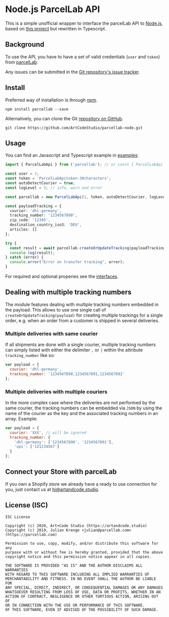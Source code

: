 # Node.js ParcelLab API

This is a simple unofficial wrapper to interface the parcelLab API to [Node.js](https://nodejs.org/), based on [this project](https://bitbucket.org/parcellab/sdk-node) but rewritten in Typescript.

## Background

To use the API, you have to have a set of valid credentials (`user` and `token`) from [parcelLab](https://portal.parcellab.com/).

Any issues can be submitted in the [Git repository's issue tracker](https://github.com/ArtCodeStudio/parcellab-node/issues).

## Install

Preferred way of installation is through [npm](https://www.npmjs.com/package/parcellab).

```
npm install parcellab --save
```

Alternatively, you can clone the Git [repository on GitHub](https://github.com/ArtCodeStudio/parcellab-node).

```
git clone https://github.com/ArtCodeStudio/parcellab-node.git
```

## Usage

You can find an Javascript and Typescript example in [examples](https://github.com/ArtCodeStudio/parcellab-node/tree/main/examples):

```typescript
import { ParcelLabApi } from ('parcellab'); // or const { ParcelLabApi } = require('parcellab');

const user = 1;
const token = 'ParcelLabApitoken-30characters';
const autoDetectCourier = true;
const logLevel = 3; // info, warn and error 

const parcellab = new ParcelLabApi(1, token, autoDetectCourier, logLevel);

const payloadTracking = {
  courier: 'dhl-germany',
  tracking_number: '1234567890',
  zip_code: '12345',
  destination_country_iso3: 'DEU',
  articles: []
};

try {
  const result = await parcellab.createOrUpdateTracking(payloadTracking);
  console.log(result);
} catch (error) {
  console.error("Error on transfer tracking", error);
}

```

For required and optional properies see the [interfaces](https://github.com/ArtCodeStudio/parcellab-node/tree/main/src/interfaces).

## Dealing with multiple tracking numbers

The module features dealing with multiple tracking numbers embedded in the payload. This allows to use one single call of `createOrUpdateTracking(payload)` for creating multiple trackings for a single order, e.g. when an order from a customer is shipped in several deliveries.

### Multiple deliveries with same courier

If all shipments are done with a single courier, multiple tracking numbers can simply listed with either the delimiter `,` or `|` within the attribute `tracking_number` like so:

```javascript
var payload = {
  courier: 'dhl-germany',
  tracking_number: '1234567890,1234567891,1234567892'
};
```

### Multiple deliveries with multiple couriers

In the more complex case where the deliveries are not performed by the same courier, the tracking numbers can be embedded via `JSON` by using the name of the courier as the key and the associated tracking numbers in an array. Example:

```javascript
var payload = {
  courier: 'XXX', // will be ignored
  tracking_number: {
    'dhl-germany': ['1234567890', '1234567891'],
    'ups': ['1Z1234567']
  }
};
```

## Connect your Store with parcelLab

If you own a Shopify store we already have a ready to use connection for you, just contact us at hi@artandcode.studio.

## License (ISC)  

~~~~
ISC License

Copyright (c) 2020, Art+Code Studio (https://artandcode.studio)
Copyright (c) 2019, Julian Krenge <julian@parcellab.com> (https://parcellab.com)

Permission to use, copy, modify, and/or distribute this software for any
purpose with or without fee is hereby granted, provided that the above
copyright notice and this permission notice appear in all copies.

THE SOFTWARE IS PROVIDED "AS IS" AND THE AUTHOR DISCLAIMS ALL WARRANTIES
WITH REGARD TO THIS SOFTWARE INCLUDING ALL IMPLIED WARRANTIES OF
MERCHANTABILITY AND FITNESS. IN NO EVENT SHALL THE AUTHOR BE LIABLE FOR
ANY SPECIAL, DIRECT, INDIRECT, OR CONSEQUENTIAL DAMAGES OR ANY DAMAGES
WHATSOEVER RESULTING FROM LOSS OF USE, DATA OR PROFITS, WHETHER IN AN
ACTION OF CONTRACT, NEGLIGENCE OR OTHER TORTIOUS ACTION, ARISING OUT OF
OR IN CONNECTION WITH THE USE OR PERFORMANCE OF THIS SOFTWARE.
OF THIS SOFTWARE, EVEN IF ADVISED OF THE POSSIBILITY OF SUCH DAMAGE.

~~~~